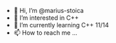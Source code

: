 - 👋 Hi, I’m @marius-stoica
- 👀 I’m interested in C++
- 🌱 I’m currently learning C++ 11/14
- 📫 How to reach me ...

